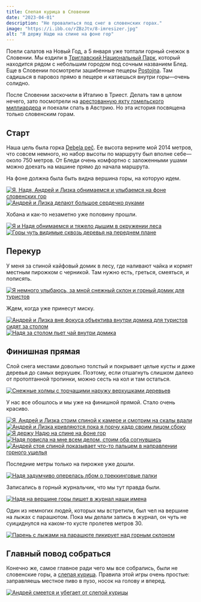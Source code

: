```yaml
---
title: Слепая курица в Словении
date: "2023-04-01"
description: "Не провалиться под снег в словенских горах."
image: "https://i.ibb.co/rZBzJtv/8-imresizer.jpg"
alt: "Я держу Надю на спине на фоне гор"
---
```


Поели салатов на Новый Год, а 5 января уже топтали горный снежок в Словении. Мы ездили в <a href="https://goo.gl/maps/y2FBGNgGWTv4ZiZ49" target="_blank" rel="norferrer">Триглавский Национальный Парк</a>, который находится рядом с небольшим городом под сочным названием Блед. Еще в Словении посмотрели зашибенные пещеры <a href="https://goo.gl/maps/EPN7qzSe34s3DhAF7" target="_blank" rel="norferrer">Postojna</a>. Там садишься в паровоз прямо в пещере и катаешься внутри горы—очень солидно.

После Словении заскочили в Италию в Триест. Делать там в целом нечего, зато посмотрели на <a href="https://en.wikipedia.org/wiki/A_(sailing_yacht)" target="_blank" rel="norferrer">арестованную яхту гомельского миллиардера</a> и поехали спать в Австрию. Но эта история посвящена только словенским горам.

## Старт
Наша цель была горка <a href="https://goo.gl/maps/K38SZ5AA1TcAzusL8" target="_blank" rel="norferrer">Debela peč</a>. Ее высота верните мой 2014 метров, что совсем немного, но набор высоты по маршруту был вполне себе—около 750 метров. От Бледи очень комфортно с заложенными ушами можно доехать на машине прямо до начала маршрута.

На фоне должна была быть видна вершина горы, на которую идем.

<a href="https://i.ibb.co/k3YhZXC/1-min.jpg" target="_blank" rel="norferrer">
    <img src="https://i.ibb.co/VjmcLmJ/1-imresizer.jpg" alt="Я, Надя, Андрей и Лизка обнимаемся и улыбаемся на фоне словенских гор" title="Я, Надя, Андрей и Лизка обнимаемся и улыбаемся на фоне словенских гор"/>
</a>

<a href="https://i.ibb.co/BLW3nvt/3-min.jpg" target="_blank" rel="norferrer">
    <img src="https://i.ibb.co/5rHxk4m/3-imresizer.jpg" alt="Андрей и Лизка делают большое сердечко руками" title="Андрей и Лизка делают большое сердечко руками"/>
</a>

Хобана и как-то незаметно уже половину прошли. 

<a href="https://i.ibb.co/ZH0qpJV/14-min.jpg" target="_blank" rel="norferrer">
    <img src="https://i.ibb.co/5YdLJmW/14-imresizer.jpg" alt="Я и Надя обнимаемся и тяжело дышим в окружении леса" title="Я и Надя обнимаемся и тяжело дышим в окружении леса"/>
</a>

<a href="https://i.ibb.co/7GgLP93/2-min.jpg" target="_blank" rel="norferrer">
    <img src="https://i.ibb.co/wgZ1b1F/2-imresizer.jpg" alt="Горы чуть видимые сквозь деревья на переднем плане" title="Горы чуть видимые сквозь деревья на переднем плане"/>
</a>

## Перекур
У меня за спиной кайфовый домик в лесу, где наливают чайка и кормят местным пирожком с черникой. Там нужно есть, греться, смеяться, и пописять.

<a href="https://i.ibb.co/rfnTR2P/4-min.jpg" target="_blank" rel="norferrer">
    <img src="https://i.ibb.co/92TzGWC/4-imresizer.jpg" alt="Я немного улыбаюсь, за мной снежный склон и горный домик для туристов" title="Я немного улыбаюсь, за мной снежный склон и горный домик для туристов"/>
</a>

Ждем, когда уже принесут миску.

<a href="https://i.ibb.co/rk4Ncw4/10-min.jpg" target="_blank" rel="norferrer">
    <img src="https://i.ibb.co/ZSDzD1c/10-imresizer.jpg" alt="Андрей и Лизка вне фокуса объектива внутри домика для туристов сидят за столом" title="Андрей и Лизка вне фокуса объектива внутри домика для туристов сидят за столом"/>
</a>

<a href="https://i.ibb.co/v1xZhV2/15-min.jpg" target="_blank" rel="norferrer">
    <img src="https://i.ibb.co/n89cK34/15-imresizer.jpg" alt="Надя за столом пьет чай внутри домика" title="Надя за столом пьет чай внутри домика"/>
</a>

## Финишная прямая
Слой снега местами довольно толстый и покрывает целые кусты и даже деревья до самых верхушек. Поэтому, если отшагнуть слишком далеко от протоптанной тропинки, можно сесть на кол и там остаться.

<a href="https://i.ibb.co/hLyfRBB/18-min.jpg" target="_blank" rel="norferrer">
    <img src="https://i.ibb.co/cvXyHhq/18-imresizer.jpg" alt="Снежные холмы с торчащими наружу верхушками деревьев" title="Снежные холмы с торчащими наружу верхушками деревьев"/>
</a>

У нас все обошлось и мы уже на финишной прямой. Стало очень красиво.

<a href="https://i.ibb.co/fM2Q23r/5-min.jpg" target="_blank" rel="norferrer">
    <img src="https://i.ibb.co/51nFRHL/5-imresizer.jpg" alt="Я, Андрей и Лизка стоим спиной к камере и смотрим на скалы вдали" title="Я, Андрей и Лизка стоим спиной к камере и смотрим на скалы вдали"/>
</a>

<a href="https://i.ibb.co/NxbHQRX/7-min.jpg" target="_blank" rel="norferrer">
    <img src="https://i.ibb.co/4R1TnDT/7-imresizer.jpg" alt="Андрей и Лизка кривляются пока я порчу кадр своим лицом сбоку" title="Андрей и Лизка кривляются пока я порчу кадр своим лицом сбоку"/>
</a>

<a href="https://i.ibb.co/m0brmjX/8-min.jpg" target="_blank" rel="norferrer">
    <img src="https://i.ibb.co/rZBzJtv/8-imresizer.jpg" alt="Я держу Надю на спине на фоне гор" title="Я держу Надю на спине на фоне гор"/>
</a>

<a href="https://i.ibb.co/cX3KBNM/9-min.jpg" target="_blank" rel="norferrer">
    <img src="https://i.ibb.co/ynVhWN1/9-imresizer.jpg" alt="Надя повисла на мне всем делом, стоим оба согнувшись" title="Надя повисла на мне всем делом, стоим оба согнувшись"/>
</a>

<a href="https://i.ibb.co/Q9p0MSJ/13-min.png" target="_blank" rel="norferrer">
    <img src="https://i.ibb.co/HG4Wbq9/13-imresizer.jpg" alt="Андрей стоя спиной показывает что-то пальцем в направлении горного ущелья" title="Андрей стоя спиной показывает что-то пальцем в направлении горного ущелья"/>
</a>

Последние метры только на пирожке уже дошли.

<a href="https://i.ibb.co/X79tDjc/12-min.jpg" target="_blank" rel="norferrer">
    <img src="https://i.ibb.co/w0C08gp/12-imresizer.jpg" alt="Надя задумчиво оперелась лбом о треккинговые палки" title="Надя задумчиво оперелась лбом о треккинговые палки"/>
</a>

Записались в горный журнальчик, что мы тут правда были.

<a href="https://i.ibb.co/Phc2y9d/16-min.jpg" target="_blank" rel="norferrer">
    <img src="https://i.ibb.co/Phc2y9d/16-min.jpg" alt="Надя на вершине горы пишет в журнал наши имена" title="Надя на вершине горы пишет в журнал наши имена"/>
</a>

Один из немногих людей, которых мы встретили, был чел на вершине на лыжах с парашютом. Пока мы делали запись в журнал, он чуть не суициднулся на каком-то кусте пролетев метров 30.

<a href="https://i.ibb.co/g4h5VXz/11-min.jpg" target="_blank" rel="norferrer">
    <img src="https://i.ibb.co/2ZT3gd5/11-imresizer.jpg" alt="Парень с лыжами на парашюте пикирует над горным склоном" title="Парень с лыжами на парашюте пикирует над горным склоном"/>
</a>

## Главный повод собраться
Конечно же, самое главное ради чего мы все собрались, были не словенские горы, а <a href="https://pikabu.ru/story/slepaya_kuritsa_2347626" target="_blank" rel="norferrer">слепая курица</a>. Правила этой игры очень простые: заправляешь местное пиво в пузо, носок на голову и вперед.

<a href="https://i.ibb.co/6smQ3CR/17-min.jpg" target="_blank" rel="norferrer">
    <img src="https://i.ibb.co/6smQ3CR/17-min.jpg" alt="Андрей смеется и убегает от слепой курицы" title="Андрей смеется и убегает от слепой курицы"/>
</a>
